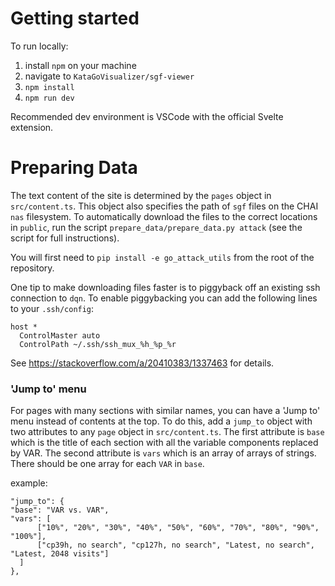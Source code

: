 # Getting started

To run locally:
1. install `npm` on your machine
2. navigate to `KataGoVisualizer/sgf-viewer`
3. `npm install`
4. `npm run dev`

Recommended dev environment is VSCode with the official Svelte extension.

# Preparing Data

The text content of the site is determined by the `pages` object in `src/content.ts`.
This object also specifies the path of `sgf` files on the CHAI `nas` filesystem.
To automatically download the files to the correct locations in `public`,
run the script `prepare_data/prepare_data.py attack` (see the script for full instructions).

You will first need to `pip install -e go_attack_utils` from the root of the repository.

One tip to make downloading files faster is to piggyback
off an existing ssh connection to `dqn`.
To enable piggybacking you can add the following lines to your `.ssh/config`:
```
host *
  ControlMaster auto
  ControlPath ~/.ssh/ssh_mux_%h_%p_%r
```
See https://stackoverflow.com/a/20410383/1337463 for details.

### 'Jump to' menu
For pages with many sections with similar names, you can have a 'Jump to' menu instead of contents at the top.
To do this, add a `jump_to` object with two attributes to any `page` object in `src/content.ts`.
The first attribute is `base` which is the title of each section with all the variable components replaced by VAR.
The second attribute is `vars` which is an array of arrays of strings. There should be one array for each `VAR` in `base`.

example:
```
"jump_to": {
"base": "VAR vs. VAR",
"vars": [
      ["10%", "20%", "30%", "40%", "50%", "60%", "70%", "80%", "90%", "100%"],
      ["cp39h, no search", "cp127h, no search", "Latest, no search", "Latest, 2048 visits"]
  ]
},
```
